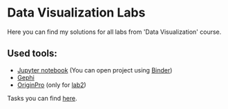 # Data Visualization Labs

Here you  can find my solutions for all labs from 'Data Visualization' course.

## Used tools:
- [Jupyter notebook](https://jupyter.org/) (You can open project using [Binder](https://gke.mybinder.org/))
- [Gephi](https://gephi.org/)
- [OriginPro](https://www.originlab.com/) (only for [lab2](https://github.com/HappyMary16/data-visualization-labs/tree/main/lab2))

Tasks you can find [here](https://github.com/a-vodka/dv).
